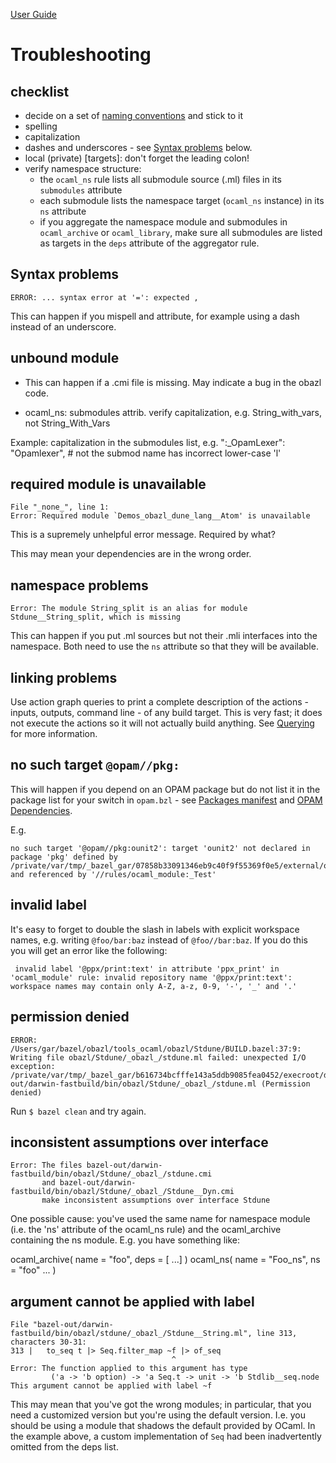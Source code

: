 [User Guide](index.md)

# Troubleshooting

## checklist

* decide on a set of [naming conventions](connventions.md#naming_conventions) and stick to it
* spelling
* capitalization
* dashes and underscores - see [Syntax problems](#syntax) below.
* local (private) [targets]: don't forget the leading colon!
* verify namespace structure:
  * the `ocaml_ns` rule lists all submodule source (.ml) files in its `submodules` attribute
  * each submodule lists the namespace target (`ocaml_ns` instance) in its `ns` attribute
  * if you aggregate the namespace module and submodules in
    `ocaml_archive` or `ocaml_library`, make sure all submodules are
    listed as targets in the `deps` attribute of the aggregator rule.

## <a name="syntax">Syntax problems</a>

```
ERROR: ... syntax error at '=': expected ,
```

This can happen if you mispell and attribute, for example using a dash instead of an underscore.

## unbound module

* This can happen if a .cmi file is missing.  May indicate a bug in the obazl code.

* ocaml_ns: submodules attrib. verify capitalization, e.g. String_with_vars, not String_With_Vars

Example: capitalization in the submodules list, e.g.
        ":_OpamLexer": "Opamlexer",  # not the submod name has incorrect lower-case 'l'

## required module is unavailable

```
File "_none_", line 1:
Error: Required module `Demos_obazl_dune_lang__Atom' is unavailable
```

This is a supremely unhelpful error message. Required by what?

This may mean your dependencies are in the wrong order.

## namespace problems

```
Error: The module String_split is an alias for module Stdune__String_split, which is missing
```

This can happen if you put .ml sources but not their .mli interfaces
into the namespace. Both need to use the `ns` attribute so that they will be available.

## linking problems

Use action graph queries to print a complete description of the
actions - inputs, outputs, command line - of any build target. This is
very fast; it does not execute the actions so it will not actually
build anything.  See [Querying](querying.md) for more information.

## no such target `@opam//pkg:`

This will happen if you depend on an OPAM package but do not list it
in the package list for your switch in `opam.bzl` - see [Packages manifest](bootstrap.md#packages-manifest) and [OPAM Dependencies](dependencies_opam.md).

E.g.

```
no such target '@opam//pkg:ounit2': target 'ounit2' not declared in package 'pkg' defined by /private/var/tmp/_bazel_gar/07858b33091346eb9c40f9f55369f0e5/external/opam/pkg/BUILD.bazel and referenced by '//rules/ocaml_module:_Test'
```

## invalid label

It's easy to forget to double the slash in labels with explicit
workspace names, e.g. writing `@foo/bar:baz` instead of `@foo//bar:baz`.  If you do this you will get an error like the following:

```
 invalid label '@ppx/print:text' in attribute 'ppx_print' in 'ocaml_module' rule: invalid repository name '@ppx/print:text': workspace names may contain only A-Z, a-z, 0-9, '-', '_' and '.'
 ```

## permission denied

```
ERROR: /Users/gar/bazel/obazl/tools_ocaml/obazl/Stdune/BUILD.bazel:37:9: Writing file obazl/Stdune/_obazl_/stdune.ml failed: unexpected I/O exception: /private/var/tmp/_bazel_gar/b616734bcfffe143a5ddb9085fea0452/execroot/demos/bazel-out/darwin-fastbuild/bin/obazl/Stdune/_obazl_/stdune.ml (Permission denied)
```

Run `$ bazel clean` and try again.

## inconsistent assumptions over interface

```
Error: The files bazel-out/darwin-fastbuild/bin/obazl/Stdune/_obazl_/stdune.cmi
       and bazel-out/darwin-fastbuild/bin/obazl/Stdune/_obazl_/Stdune__Dyn.cmi
       make inconsistent assumptions over interface Stdune
```

One possible cause: you've used the same name for namespace module
(i.e. the 'ns' attribute of the ocaml_ns rule) and the ocaml_archive
containing the ns module.  E.g. you have something like:

ocaml_archive( name = "foo", deps = [ ...] )
ocaml_ns( name = "Foo_ns", ns = "foo" ... )

## argument cannot be applied with label

```
File "bazel-out/darwin-fastbuild/bin/obazl/stdune/_obazl_/Stdune__String.ml", line 313, characters 30-31:
313 |   to_seq t |> Seq.filter_map ~f |> of_seq
                                    ^
Error: The function applied to this argument has type
         ('a -> 'b option) -> 'a Seq.t -> unit -> 'b Stdlib__seq.node
This argument cannot be applied with label ~f
```

This may mean that you've got the wrong modules; in particular, that
you need a customized version but you're using the default version.
I.e. you should be using a module that shadows the default provided by
OCaml. In the example above, a custom implementation of `Seq` had been
inadvertently omitted from the deps list.

